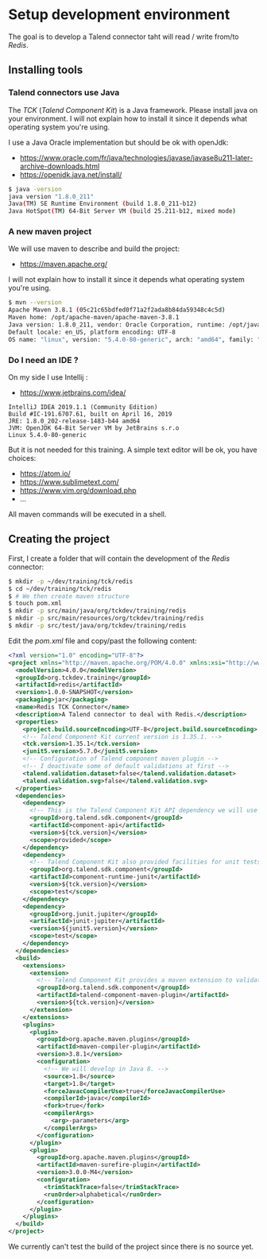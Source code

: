 # Setup development environment
The goal is to develop a Talend connector taht will read / write from/to _Redis_.


## Installing tools
### Talend connectors use Java
The _TCK_ (_Talend Component Kit_) is a Java framework. Please install java on your environment. I will not explain how to install it since it depends what operating system you're using.

I use a Java Oracle implementation but should be ok with openJdk:
- https://www.oracle.com/fr/java/technologies/javase/javase8u211-later-archive-downloads.html
- https://openjdk.java.net/install/

```bash
$ java -version
java version "1.8.0_211"
Java(TM) SE Runtime Environment (build 1.8.0_211-b12)
Java HotSpot(TM) 64-Bit Server VM (build 25.211-b12, mixed mode)
```

### A new maven project
We will use maven to describe and build the project:
- https://maven.apache.org/

I will not explain how to install it since it depends what operating system you're using.

```bash
$ mvn --version
Apache Maven 3.8.1 (05c21c65bdfed0f71a2f2ada8b84da59348c4c5d)
Maven home: /opt/apache-maven/apache-maven-3.8.1
Java version: 1.8.0_211, vendor: Oracle Corporation, runtime: /opt/java/oracle/jdk1.8.0_211/jre
Default locale: en_US, platform encoding: UTF-8
OS name: "linux", version: "5.4.0-80-generic", arch: "amd64", family: "unix"
```

### Do I need an IDE ?
On my side I use Intellij :
- https://www.jetbrains.com/idea/

```
IntelliJ IDEA 2019.1.1 (Community Edition)
Build #IC-191.6707.61, built on April 16, 2019
JRE: 1.8.0_202-release-1483-b44 amd64
JVM: OpenJDK 64-Bit Server VM by JetBrains s.r.o
Linux 5.4.0-80-generic
```
But it is not needed for this training. A simple text editor will be ok, you have choices:
- https://atom.io/
- https://www.sublimetext.com/
- https://www.vim.org/download.php
- ...

All maven commands will be executed in a shell.

## Creating the project
First, I create a folder that will contain the development of the _Redis_ connector:
```bash
$ mkdir -p ~/dev/training/tck/redis
$ cd ~/dev/training/tck/redis
$ # We then create maven structure
$ touch pom.xml
$ mkdir -p src/main/java/org/tckdev/training/redis
$ mkdir -p src/main/resources/org/tckdev/training/redis
$ mkdir -p src/test/java/org/tckdev/training/redis
```
Edit the _pom.xml_ file and copy/past the following content:
```xml
<?xml version="1.0" encoding="UTF-8"?>
<project xmlns="http://maven.apache.org/POM/4.0.0" xmlns:xsi="http://www.w3.org/2001/XMLSchema-instance" xsi:schemaLocation="           http://maven.apache.org/POM/4.0.0           http://maven.apache.org/xsd/maven-4.0.0.xsd">
  <modelVersion>4.0.0</modelVersion>
  <groupId>org.tckdev.training</groupId>
  <artifactId>redis</artifactId>
  <version>1.0.0-SNAPSHOT</version>
  <packaging>jar</packaging>
  <name>Redis TCK Connector</name>
  <description>A Talend connector to deal with Redis.</description>
  <properties>
    <project.build.sourceEncoding>UTF-8</project.build.sourceEncoding>
    <!-- Talend Component Kit current version is 1.35.1. -->
    <tck.version>1.35.1</tck.version>
    <junit5.version>5.7.0</junit5.version>
    <!-- Configuration of Talend component maven plugin -->
    <!-- I deactivate some of default validations at first -->
    <talend.validation.dataset>false</talend.validation.dataset>
    <talend.validation.svg>false</talend.validation.svg>
  </properties>
  <dependencies>
    <dependency>
      <!-- This is the Talend Component Kit API dependency we will use to write the Redis connector. -->
      <groupId>org.talend.sdk.component</groupId>
      <artifactId>component-api</artifactId>
      <version>${tck.version}</version>
      <scope>provided</scope>
    </dependency>
    <dependency>
      <!-- Talend Component Kit also provided facilities for unit tests. -->
      <groupId>org.talend.sdk.component</groupId>
      <artifactId>component-runtime-junit</artifactId>
      <version>${tck.version}</version>
      <scope>test</scope>
    </dependency>
    <dependency>
      <groupId>org.junit.jupiter</groupId>
      <artifactId>junit-jupiter</artifactId>
      <version>${junit5.version}</version>
      <scope>test</scope>
    </dependency>
  </dependencies>
  <build>
    <extensions>
      <extension>
        <!-- Talend Component Kit provides a maven extension to validate development and generate some stuff. -->
        <groupId>org.talend.sdk.component</groupId>
        <artifactId>talend-component-maven-plugin</artifactId>
        <version>${tck.version}</version>
      </extension>
    </extensions>
    <plugins>
      <plugin>
        <groupId>org.apache.maven.plugins</groupId>
        <artifactId>maven-compiler-plugin</artifactId>
        <version>3.8.1</version>
        <configuration>
          <!-- We will develop in Java 8. -->
          <source>1.8</source>
          <target>1.8</target>
          <forceJavacCompilerUse>true</forceJavacCompilerUse>
          <compilerId>javac</compilerId>
          <fork>true</fork>
          <compilerArgs>
            <arg>-parameters</arg>
          </compilerArgs>
        </configuration>
      </plugin>
      <plugin>
        <groupId>org.apache.maven.plugins</groupId>
        <artifactId>maven-surefire-plugin</artifactId>
        <version>3.0.0-M4</version>
        <configuration>
          <trimStackTrace>false</trimStackTrace>
          <runOrder>alphabetical</runOrder>
        </configuration>
      </plugin>
    </plugins>
  </build>
</project>
```
We currently can't test the build of the project since there is no source yet.
